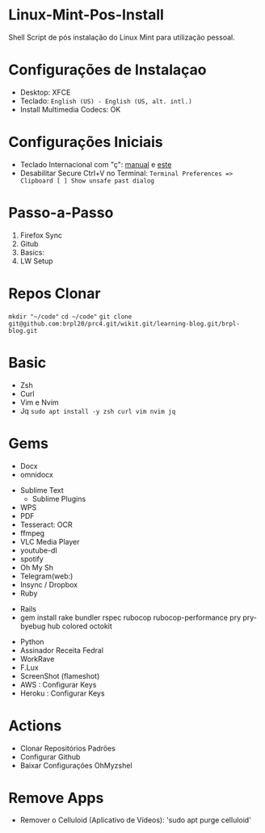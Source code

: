 # Linux-Mint-Pos-Install
Shell Script de pós instalação do Linux Mint para utilização pessoal.

# Configurações de Instalaçao
- Desktop: XFCE 
- Teclado: `English (US) - English (US, alt. intl.)`
- Install Multimedia Codecs: OK 

# Configurações Iniciais
- Teclado Internacional com "ç": [manual](https://www.vivaolinux.com.br/topico/Debian/Teclado-US-internacional-nao-consigo-configurar-para-usar-acentos-e-nem-cedilha) e [este](https://ubuntuforum-br.org/index.php/topic,123209.0.html)
- Desabilitar Secure Ctrl+V no Terminal: `Terminal Preferences => Clipboard [ ] Show unsafe past dialog`

# Passo-a-Passo
1. Firefox Sync
2. Gitub
3. Basics: 
4. LW Setup 

# Repos Clonar 
`mkdir "~/code"`
`cd ~/code"`
`git clone git@github.com:brpl20/prc4.git/wikit.git/learning-blog.git/brpl-blog.git`

# Basic 
* Zsh
* Curl
* Vim e Nvim
* Jq
```sudo apt install -y zsh curl vim nvim jq```

# Gems
- Docx 
- omnidocx

* Sublime Text 
  - Sublime Plugins
* WPS 
* PDF 
* Tesseract: OCR
* ffmpeg
* VLC Media Player 
* youtube-dl
* spotify
* Oh My Sh
* Telegram(web:)
* Insync / Dropbox 
* Ruby
 - Rails 
 - gem install rake bundler rspec rubocop rubocop-performance pry pry-byebug hub colored octokit 
* Python
* Assinador Receita Fedral 
* WorkRave
* F.Lux
* ScreenShot (flameshot)
* AWS : Configurar Keys 
* Heroku : Configurar Keys


# Actions 
* Clonar Repositórios Padrões
* Configurar Github
* Baixar Configurações OhMyzshel 

# Remove Apps
* Remover o Celluloid (Aplicativo de Vídeos): 'sudo apt purge celluloid'
